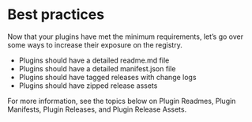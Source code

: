 # Best practices

Now that your plugins have met the minimum requirements, let’s go over some ways to increase their exposure on the registry.

* Plugins should have a detailed readme.md file
* Plugins should have a detailed manifest.json file
* Plugins should have tagged releases with change logs
* Plugins should have zipped release assets

For more information, see the topics below on Plugin Readmes, Plugin Manifests, Plugin Releases, and Plugin Release Assets.
